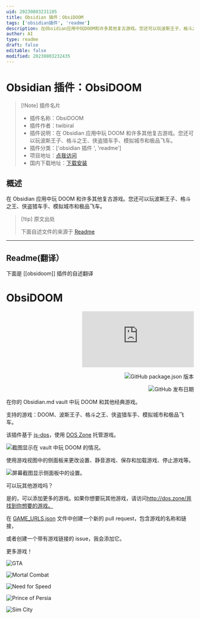 ```yaml
---
uid: 20230803231105
title: Obsidian 插件：ObsiDOOM
tags: ['obsidian插件', 'readme']
description: 在Obsidian应用中玩DOOM和许多其他复古游戏。您还可以玩波斯王子、格斗之王、侠盗猎车手、模拟城市和极品飞车。
author: AI
type: readme
draft: false
editable: false
modified: 20230803232435
---
```


# Obsidian 插件：ObsiDOOM

> [!Note] 插件名片
> - 插件名称：ObsiDOOM
> - 插件作者：twibiral
> - 插件说明：在 Obsidian 应用中玩 DOOM 和许多其他复古游戏。您还可以玩波斯王子、格斗之王、侠盗猎车手、模拟城市和极品飞车。
> - 插件分类：['obsidian 插件 ', 'readme']
> - 项目地址：[点我访问](https://github.com/twibiral/ObsiDOOM)
> - 国内下载地址：[下载安装](https://pkmer.cn/products/plugin/pluginMarket/?obsidoom)

## 概述

在 Obsidian 应用中玩 DOOM 和许多其他复古游戏。您还可以玩波斯王子、格斗之王、侠盗猎车手、模拟城市和极品飞车。

> [!tip] 原文出处
>
>下面自述文件的来源于 [Readme](https://ghproxy.net/https://raw.githubusercontent.com/twibiral/ObsiDOOM/master/README.md)
>

---

## Readme(翻译）

下面是 [[obsidoom]] 插件的自述翻译

# ObsiDOOM

<div align="right">

![Obsidian 下载量](https://img.shields.io/badge/dynamic/json?color=8572db&labelColor=1e1e1e&label=下载量&query=$['ObsiDOOM'].downloads&url=https://raw.githubusercontent.com/obsidianmd/obsidian-releases/master/community-plugin-stats.json)

![GitHub package.json 版本](https://img.shields.io/github/package-json/version/twibiral/obsidoom?color=8572db&labelColor=1e1e1e&label=当前版本)

![GitHub 发布日期](https://img.shields.io/github/release-date/twibiral/obsidoom?color=8572db&labelColor=1e1e1e&label=最新发布)

</div>

在你的 Obsidian.md vault 中玩 DOOM 和其他经典游戏。

支持的游戏：DOOM、波斯王子、格斗之王、侠盗猎车手、模拟城市和极品飞车。

该插件基于 [js-dos](https://github.com/caiiiycuk/js-dos)，使用 [DOS Zone](http://dos.zone/) 托管游戏。

![截图显示在 vault 中玩 DOOM 的情况。](https://github.com/twibiral/ObsiDOOM/blob/master/images/ObsiDOOM-Screenshot.png)

使用游戏视图中的侧面板来更改设置、静音游戏、保存和加载游戏、停止游戏等。

![屏幕截图显示侧面板中的设置。](https://github.com/twibiral/ObsiDOOM/blob/master/images/DOOM-Settings.png)

可以玩其他游戏吗？

是的，可以添加更多的游戏。如果你想要玩其他游戏，请访问<http://dos.zone/并找到你想要的游戏。>

在 [GAME_URLS.json](GAME_URLS.json) 文件中创建一个新的 pull request，包含游戏的名称和链接，

或者创建一个带有游戏链接的 issue，我会添加它。

更多游戏！

![GTA](https://github.com/twibiral/ObsiDOOM/blob/master/images/GTA.png)

![Mortal Combat](https://github.com/twibiral/ObsiDOOM/blob/master/images/MortalCombat.png)

![Need for Speed](https://github.com/twibiral/ObsiDOOM/blob/master/images/NeedForSpeed.png)

![Prince of Persia](https://github.com/twibiral/ObsiDOOM/blob/master/images/PrinceOfPersia.png)

![Sim City](https://github.com/twibiral/ObsiDOOM/blob/master/images/SimCity.png)

<br><br><br><br><br>

<div align='center'>

</div>



